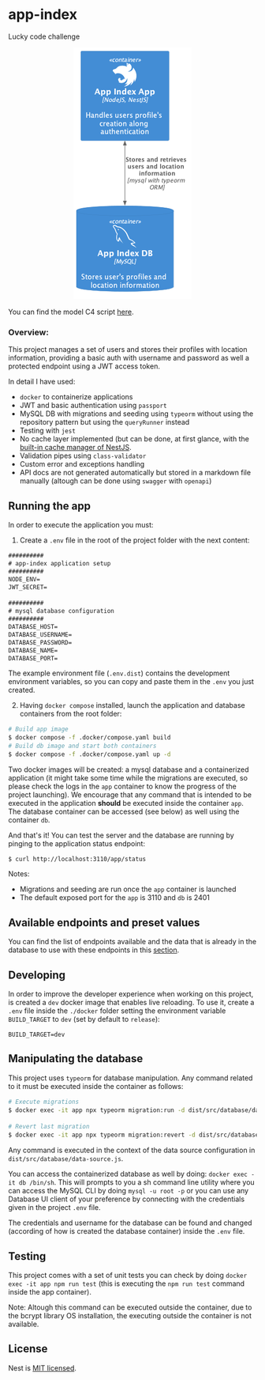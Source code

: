 # app-index
Lucky code challenge

<p align="center">
  <img src="out/docs/system/app-index-system.png" />
</p>

You can find the model C4 script [here](docs/system.puml).

### Overview:
This project manages a set of users and stores their profiles with location information, providing a basic auth with username and password as well a protected endpoint using a JWT access token.

In detail I have used:
* `docker` to containerize applications
* JWT and basic authentication using `passport`
* MySQL DB with migrations and seeding using `typeorm` without using the repository pattern but using the `queryRunner` instead
* Testing with `jest`
* No cache layer implemented (but can be done, at first glance, with the [built-in cache manager of NestJS](https://docs.nestjs.com/techniques/caching).
* Validation pipes using `class-validator`
* Custom error and exceptions handling
* API docs are not generated automatically but stored in a markdown file manually (altough can be done using `swagger` with `openapi`)

## Running the app

In order to execute the application you must:

1. Create a `.env` file in the root of the project folder with the next content:
```
##########
# app-index application setup
##########
NODE_ENV=
JWT_SECRET=

##########
# mysql database configuration
##########
DATABASE_HOST=
DATABASE_USERNAME=
DATABASE_PASSWORD=
DATABASE_NAME=
DATABASE_PORT=
```
The example environment file (`.env.dist`) contains the development environment variables, so you can copy and paste them in the `.env` you just created.

2. Having `docker compose` installed, launch the application and database containers from the root folder:

```bash
# Build app image
$ docker compose -f .docker/compose.yaml build
# Build db image and start both containers
$ docker compose -f .docker/compose.yaml up -d
```

Two docker images will be created: a mysql database and a containerized application (it might take some time while the migrations are executed, so please check the logs in the `app` container to know the progress of the project launching). 
We encourage that any command that is intended to be executed in the application **should** be executed inside the container `app`. The database container can be accessed (see below) as well using the container `db`.

And that's it! You can test the server and the database are running by pinging to the application status endpoint:
```bash
$ curl http://localhost:3110/app/status
```

Notes:
* Migrations and seeding are run once the `app` container is launched
* The default exposed port for the `app` is 3110 and `db` is 2401

## Available endpoints and preset values

You can find the list of endpoints available and the data that is already in the database to use with these endpoints in this [section](/docs/api.md).

## Developing
In order to improve the developer experience when working on this project, is created a `dev` docker image that enables live reloading. To use it, create a `.env` file inside the `./docker` folder setting the environment variable `BUILD_TARGET` to `dev` (set by default to `release`):
```
BUILD_TARGET=dev
```

## Manipulating the database

This project uses `typeorm` for database manipulation. Any command related to it must be executed inside the container as follows:

```bash
# Execute migrations
$ docker exec -it app npx typeorm migration:run -d dist/src/database/data-source.js

# Revert last migration
$ docker exec -it app npx typeorm migration:revert -d dist/src/database/data-source.js
```

Any command is executed in the context of the data source configuration in `dist/src/database/data-source.js`. 

You can access the containerized database as well by doing: `docker exec -it db /bin/sh`. This will prompts to you a sh command line utility where you can access the MySQL CLI by doing `mysql -u root -p` or you can use any Database UI client of your preference by connecting with the credentials given in the project `.env` file.

The credentials and username for the database can be found and changed (according of how is created the database container) inside the `.env` file.

## Testing

This project comes with a set of unit tests you can check by doing `docker exec -it app npm run test` (this is executing the `npm run test` command inside the app container).

Note:
Altough this command can be executed outside the container, due to the bcrypt library OS installation, the executing outside the container is not available.

## License

Nest is [MIT licensed](LICENSE).

